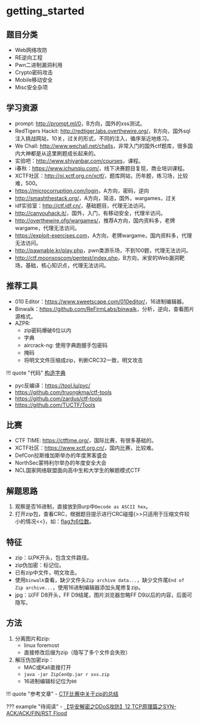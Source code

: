 # getting_started

## 题目分类

- Web网络攻防
- RE逆向工程
- Pwn二进制漏洞利用
- Crypto密码攻击
- Mobile移动安全
- Misc安全杂项

## 学习资源

- prompt: <http://prompt.ml/0>，B方向，国外的xss测试。
- RedTigers Hackit: <http://redtiger.labs.overthewire.org/>，B方向，国外sql注入挑战网站，10关，过关的形式，不同的注入，循序渐近地练习。
- We Chall: <http://www.wechall.net/challs>，非常入门的国外ctf题库，很多国内大神都是从这里刷题成长起来的。
- 实验吧：<http://www.shiyanbar.com/courses>，课程。
- i春秋：<https://www.ichunqiu.com/>，线下决赛题目复现，商业培训课程。
- XCTF社区：<http://oj.xctf.org.cn/xctf/>，题库网站，历年题，练习场，比较难，500。
- <https://microcorruption.com/login>，A方向，密码，逆向
- <http://smashthestack.org/>，A方向，简洁，国外，wargames，过关
- idf实验室：<http://ctf.idf.cn/>，基础题目，代理无法访问。
- <http://canyouhack.it/>，国外，入门，有移动安全，代理半访问。
- <http://overthewire.ofg/wargames/>，推荐A方向，国内资料多，老牌wargame，代理无法访问。
- <https://exploit-exercises.com>，A方向，老牌wargame，国内资料多，代理无法访问。
- <http://pawnable.kr/play.php>，pwn类游乐场，不到100题，代理无法访问。
- <http://ctf.moonsoscom/pentest/index.php>，B方向，米安的Web漏洞靶场，基础，核心知识点，代理无法访问。

## 推荐工具

- 010 Editor：<https://www.sweetscape.com/010editor/>，16进制编辑器。
- Binwalk：<https://github.com/ReFirmLabs/binwalk>，分析，逆向，查看图片源格式。
- AZPR:
    - zip密码爆破6位以内
    - 字典
    - aircrack-ng: 使用字典跑握手包密码
    - 掩码
    - 将明文文件压缩成zip，判断CRC32一致，明文攻击

!!! quote "代码"
    [构造字典](../code/%E6%9E%84%E5%BB%BA%E5%AD%97%E5%85%B8/)

- pyc反编译：<https://tool.lu/pyc/>
- <https://github.com/truongkma/ctf-tools>
- <https://github.com/zardus/ctf-tools>
- <https://github.com/TUCTF/Tools>

## 比赛

- CTF TIME: <https://ctftime.org/>，国际比赛，有很多基础的。
- XCTF社区：<https://www.xctf.org.cn/>，国内比赛，比较难。
- DefCon拉斯维加斯举办的年度黑客盛会
- NorthSec蒙特利尔举办的年度安全大会
- NCL国家网络联盟面向高中生和大学生的解题模式CTF

## 解题思路

1. 观察是否16进制，直接放到Burp中`Decode as ASCII hex`。
1. 打开zip包，查看CRC，根据题目提示进行CRC碰撞{>>只适用于压缩文件较小的情况<<}，如：[flag为6位数](../code/CRC%E7%A2%B0%E6%92%9E)。

## 特征

- zip：以PK开头，包含文件路径。
- zip伪加密：标记位。
- 已有zip中文件，明文攻击。
- 使用`binwalk`查看，缺少文件头`Zip archive data...`，缺少文件尾`End of Zip archive...`，使用16进制编辑器添加头尾修复zip。
- jpg：以FF D8开头，FF D9结尾，图片浏览器忽略FF D9以后的内容，后面可隐写。

## 方法

1. 分离图片和zip:
    - linux foremost
    - 直接修改后缀为zip（隐写了多个文件会失败）
2. 解压伪加密zip：
    - MAC或Kali直接打开
    - `java -jar ZipCenOp.jar r xxx.zip`
    - 16进制编辑标记位为`00`


!!! quote "参考文章"
    - [CTF比赛中关于zip的总结](http://3ms.huawei.com/km/groups/2034125/blogs/details/2651133?l=zh-cn&moduleId=)

??? example "待阅读"
    - [【华安解密之DDoS攻防】12 TCP原理篇之SYN-ACK/ACK/FIN/RST Flood](http://3ms.huawei.com/km/blogs/details/2394309)
